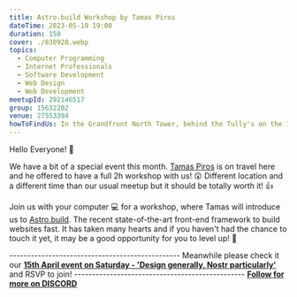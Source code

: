 ```yaml
---
title: Astro.build Workshop by Tamas Piros
dateTime: 2023-05-19 19:00
duration: 150
cover: ./830928.webp
topics:
  - Computer Programming
  - Internet Professionals
  - Software Development
  - Web Design
  - Web Development
meetupId: 292146517
group: 15632202
venue: 27553394
howToFindUs: In the Grandfront North Tower, behind the Tully's on the 1F, take the Business Entrance to Tower C. Use the elevator to the 16F. We are in the R³ Institute Community Room at the very end of the north corridor.
---
```


Hello Everyone! 👋

We have a bit of a special event this month. [Tamas Piros](https://tpiros.dev/) is on travel here and he offered to have a full 2h workshop with us! 😲 Different location and a different time than our usual meetup but it should be totally worth it! 👍

Join us with your computer 💻 for a workshop, where Tamas will introduce us to [Astro.build](https://astro.build). The recent state-of-the-art front-end framework to build websites fast. It has taken many hearts and if you haven't had the chance to touch it yet, it may be a good opportunity for you to level up! 🚀

\-\-\-\-\-\-\-\-\-\-\-\-\-\-\-\-\-\-\-\-\-\-\-\-\-\-\-\-\-\-\-\-\-\-\-\-\-\-\-\-\-\-\-\-\-\-\-\-
Meanwhile please check it our **[15th April event on Saturday - 'Design generally, Nostr particularly'](https://www.meetup.com/osaka-web-designers-and-developers-meetup/events/291352450/)** and RSVP to join!
\-\-\-\-\-\-\-\-\-\-\-\-\-\-\-\-\-\-\-\-\-\-\-\-\-\-\-\-\-\-\-\-\-\-\-\-\-\-\-\-\-\-\-\-\-\-\-\-
**[Follow for more on DISCORD](https://discord.gg/c44zFcKN)**
